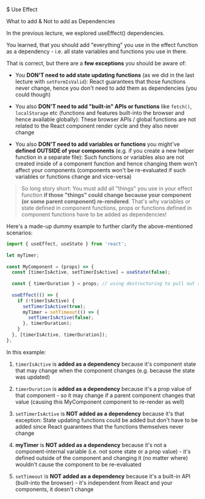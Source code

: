 $ Use Effect

What to add & Not to add as Dependencies

In the previous lecture, we explored useEffect() dependencies.

You learned, that you should add "everything" you use in the effect function as a dependency - i.e. all state variables and functions you use in there.

That is correct, but there are a **few exceptions** you should be aware of:


- You **DON'T need to add state updating functions** (as we did in the last lecture with `setFormIsValid`): React guarantees that those functions never change, hence you don't need to add them as dependencies (you could though)


- You also **DON'T need to add "built-in" APIs or functions** like `fetch()`, `localStorage` etc (functions and features built-into the browser and hence available globally): These browser APIs / global functions are not related to the React component render cycle and they also never change

- You also **DON'T need to add variables or functions** you might've **defined OUTSIDE of your components** (e.g. if you create a new helper function in a separate file): Such functions or variables also are not created inside of a component function and hence changing them won't affect your components (components won't be re-evaluated if such variables or functions change and vice-versa)



> So long story short: You must add all "things" you use in your effect function **if those "things" could change because your component (or some parent component) re-rendered**. That's why variables or state defined in component functions, props or functions defined in component functions have to be added as dependencies!


Here's a made-up dummy example to further clarify the above-mentioned scenarios:

```javascript
import { useEffect, useState } from 'react';
 
let myTimer;
 
const MyComponent = (props) => {
  const [timerIsActive, setTimerIsActive] = useState(false);
 
  const { timerDuration } = props; // using destructuring to pull out specific props values
 
  useEffect(() => {
    if (!timerIsActive) {
      setTimerIsActive(true);
      myTimer = setTimeout(() => {
        setTimerIsActive(false);
      }, timerDuration);
    }
  }, [timerIsActive, timerDuration]);
};
```

In this example:


1. `timerIsActive` is **added as a dependency** because it's component state that may change when the component changes (e.g. because the state was updated)  

2. `timerDuration` is **added as a dependency** because it's a prop value of that component - so it may change if a parent component changes that value (causing this MyComponent component to re-render as well)

3. `setTimerIsActive` is **NOT added as a dependency** because it's that exception: State updating functions could be added but don't have to be added since React guarantees that the functions themselves never change

4. **myTimer** is **NOT added as a dependency** because it's not a component-internal variable (i.e. not some state or a prop value) - it's defined outside of the component and changing it (no matter where) wouldn't cause the component to be re-evaluated

5. `setTimeout` is **NOT added as a dependency** because it's a built-in API (built-into the browser) - it's independent from React and your components, it doesn't change
